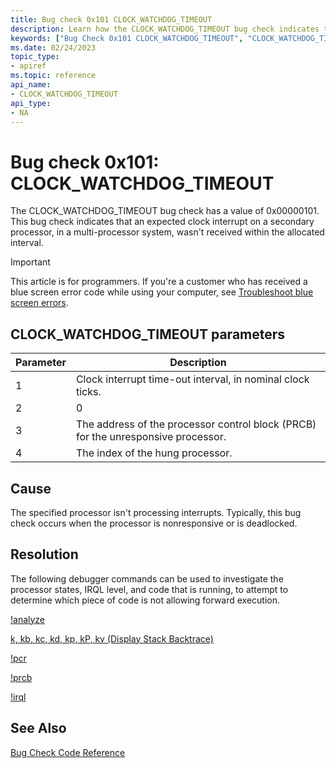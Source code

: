 ```yaml
---
title: Bug check 0x101 CLOCK_WATCHDOG_TIMEOUT
description: Learn how the CLOCK_WATCHDOG_TIMEOUT bug check indicates that an expected clock interrupt on a secondary processor isn't received within the allocated interval.
keywords: ["Bug Check 0x101 CLOCK_WATCHDOG_TIMEOUT", "CLOCK_WATCHDOG_TIMEOUT"]
ms.date: 02/24/2023
topic_type:
- apiref
ms.topic: reference
api_name:
- CLOCK_WATCHDOG_TIMEOUT
api_type:
- NA
---
```


# Bug check 0x101: CLOCK_WATCHDOG_TIMEOUT

The CLOCK_WATCHDOG_TIMEOUT bug check has a value of 0x00000101. This bug check indicates that an expected clock interrupt on a secondary processor, in a multi-processor system, wasn't received within the allocated interval.

> [!IMPORTANT]
> This article is for programmers. If you're a customer who has received a blue screen error code while using your computer, see [Troubleshoot blue screen errors](https://www.windows.com/stopcode).

## CLOCK_WATCHDOG_TIMEOUT parameters

| Parameter | Description                                                                       |
|-----------|-----------------------------------------------------------------------------------|
| 1         | Clock interrupt time-out interval, in nominal clock ticks.                        |
| 2         | 0                                                                                 |
| 3         | The address of the processor control block (PRCB) for the unresponsive processor. |
| 4         | The index of the hung processor.                                                  |

## Cause

The specified processor isn't processing interrupts. Typically, this bug check occurs when the processor is nonresponsive or is deadlocked.


## Resolution

The following debugger commands can be used to investigate the processor states, IRQL level, and code that is running, to attempt to determine which piece of code is not allowing forward execution.

[!analyze](../debuggercmds/-analyze.md)

[k, kb, kc, kd, kp, kP, kv (Display Stack Backtrace)](../debuggercmds/k--kb--kc--kd--kp--kp--kv--display-stack-backtrace-.md)

[!pcr](../debuggercmds/-pcr.md)

[!prcb](../debuggercmds/-prcb.md)

[!irql](../debuggercmds/-irql.md)

## See Also

[Bug Check Code Reference](bug-check-code-reference2.md)
